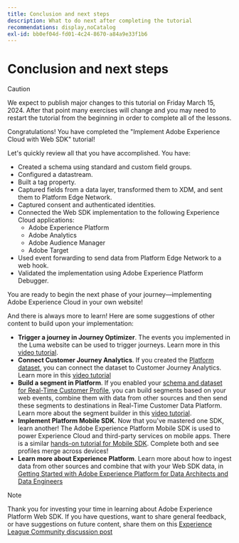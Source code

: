 ```yaml
---
title: Conclusion and next steps
description: What to do next after completing the tutorial
recommendations: display,noCatalog
exl-id: bb0ef04d-fd01-4c24-8670-a84a9e33f1b6
---
```

# Conclusion and next steps


>[!CAUTION]
>
>We expect to publish major changes to this tutorial on Friday March 15, 2024. After that point many exercises will change and you may need to restart the tutorial from the beginning in order to complete all of the lessons.

Congratulations! You have completed the "Implement Adobe Experience Cloud with Web SDK" tutorial!

Let's quickly review all that you have accomplished. You have:

* Created a schema using standard and custom field groups.
* Configured a datastream.
* Built a tag property.
* Captured fields from a data layer, transformed them to XDM, and sent them to Platform Edge Network.
* Captured consent and authenticated identities.
* Connected the Web SDK implementation to the following Experience Cloud applications:
  * Adobe Experience Platform
  * Adobe Analytics
  * Adobe Audience Manager
  * Adobe Target
* Used event forwarding to send data from Platform Edge Network to a web hook.
* Validated the implementation using Adobe Experience Platform Debugger.

You are ready to begin the next phase of your journey&mdash;implementing Adobe Experience Cloud in your own website!

And there is always more to learn! Here are some suggestions of other content to build upon your implementation:


* **Trigger a journey in Journey Optimizer**. The events you implemented in the Luma website can be used to trigger journeys. Learn more in this [video tutorial](https://experienceleague.adobe.com/docs/journey-optimizer-learn/tutorials/create-journeys/use-case-transactional-journey.html).
* **Connect Customer Journey Analytics**. If you created the [Platform dataset](setup-experience-platform.md), you can connect the dataset to Customer Journey Analytics. Learn more in this [video tutorial](https://experienceleague.adobe.com/docs/customer-journey-analytics-learn/tutorials/connecting-customer-journey-analytics-to-data-sources-in-platform.html)
* **Build a segment in Platform**. If you enabled your [schema and dataset for Real-Time Customer Profile](setup-experience-platform.md), you can build segments based on your web events, combine them with data from other sources and then send these segments to destinations in Real-Time Customer Data Platform. Learn more about the segment builder in this [video tutorial](https://experienceleague.adobe.com/docs/platform-learn/tutorials/segments/create-segments.html).
* **Implement Platform Mobile SDK**. Now that you've mastered one SDK, learn another! The Adobe Experience Platform Mobile SDK is used to power Experience Cloud and third-party services on mobile apps. There is a similar [hands-on tutorial for Mobile SDK](https://experienceleague.adobe.com/docs/platform-learn/implement-mobile-sdk/overview.html). Complete both and see profiles merge across devices!
* **Learn more about Experience Platform**. Learn more about how to ingest data from other sources and combine that with your Web SDK data, in [Getting Started with Adobe Experience Platform for Data Architects and Data Engineers](https://experienceleague.adobe.com/docs/platform-learn/getting-started-for-data-architects-and-data-engineers/overview.html)


>[!NOTE]
>
>Thank you for investing your time in learning about Adobe Experience Platform Web SDK. If you have questions, want to share general feedback, or have suggestions on future content, share them on this [Experience League Community discussion post](https://experienceleaguecommunities.adobe.com/t5/adobe-experience-platform-launch/tutorial-discussion-implement-adobe-experience-cloud-with-web/td-p/444996)
